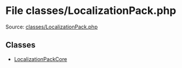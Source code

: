 File classes/LocalizationPack.php
=========
Source: [classes/LocalizationPack.php](https://github.com/PrestaShop/PrestaShop/blob/1.6.1.1/classes/LocalizationPack.php)


Classes
-------

* [LocalizationPackCore](class.LocalizationPackCore)

